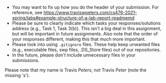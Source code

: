 - You may want to fix up how you do the header of your submission. For reference, see https://www.traviswpeters.com/cs476-2021-spring/labs#example-structure-of-a-lab-report-readmemd
- Please be sure to clearly indicate which tasks your responses/solutions address (e.g., Task 1, Task 3(b)). This isn't a big deal in this assignment, but will be important in future assignments. Also note that the order of your responses different, making this that much more important.
- Please look into using `.gitignore` files. These help keep unwanted files (e.g., executable files, swp files, .DS_Store files) out of our repositories.
- In the future, please don't include unnecessary files in your submissions.

Please note that my name is Travis _Peters_, not Travis _Peter_ (note the missing 's').
